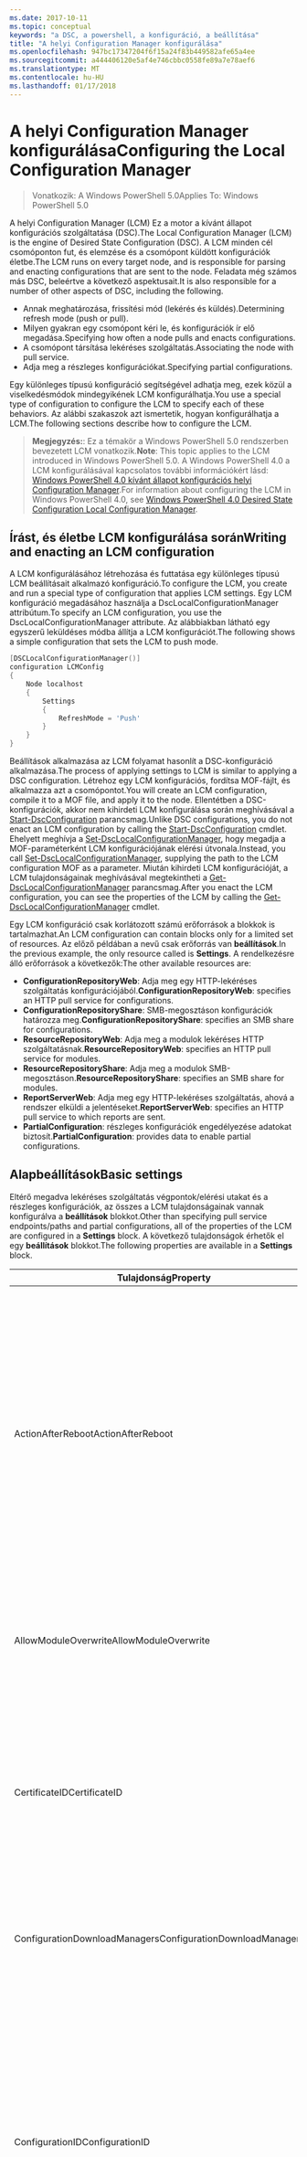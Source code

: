 ```yaml
---
ms.date: 2017-10-11
ms.topic: conceptual
keywords: "a DSC, a powershell, a konfiguráció, a beállítása"
title: "A helyi Configuration Manager konfigurálása"
ms.openlocfilehash: 947bc17347204f6f15a24f83b449582afe65a4ee
ms.sourcegitcommit: a444406120e5af4e746cbbc0558fe89a7e78aef6
ms.translationtype: MT
ms.contentlocale: hu-HU
ms.lasthandoff: 01/17/2018
---
```

# <a name="configuring-the-local-configuration-manager"></a><span data-ttu-id="63098-103">A helyi Configuration Manager konfigurálása</span><span class="sxs-lookup"><span data-stu-id="63098-103">Configuring the Local Configuration Manager</span></span>

> <span data-ttu-id="63098-104">Vonatkozik: A Windows PowerShell 5.0</span><span class="sxs-lookup"><span data-stu-id="63098-104">Applies To: Windows PowerShell 5.0</span></span>

<span data-ttu-id="63098-105">A helyi Configuration Manager (LCM) Ez a motor a kívánt állapot konfigurációs szolgáltatása (DSC).</span><span class="sxs-lookup"><span data-stu-id="63098-105">The Local Configuration Manager (LCM) is the engine of Desired State Configuration (DSC).</span></span>
<span data-ttu-id="63098-106">A LCM minden cél csomóponton fut, és elemzése és a csomópont küldött konfigurációk életbe.</span><span class="sxs-lookup"><span data-stu-id="63098-106">The LCM runs on every target node, and is responsible for parsing and enacting configurations that are sent to the node.</span></span>
<span data-ttu-id="63098-107">Feladata még számos más DSC, beleértve a következő aspektusait.</span><span class="sxs-lookup"><span data-stu-id="63098-107">It is also responsible for a number of other aspects of DSC, including the following.</span></span>

- <span data-ttu-id="63098-108">Annak meghatározása, frissítési mód (lekérés és küldés).</span><span class="sxs-lookup"><span data-stu-id="63098-108">Determining refresh mode (push or pull).</span></span>
- <span data-ttu-id="63098-109">Milyen gyakran egy csomópont kéri le, és konfigurációk ír elő megadása.</span><span class="sxs-lookup"><span data-stu-id="63098-109">Specifying how often a node pulls and enacts configurations.</span></span>
- <span data-ttu-id="63098-110">A csomópont társítása lekéréses szolgáltatás.</span><span class="sxs-lookup"><span data-stu-id="63098-110">Associating the node with pull service.</span></span>
- <span data-ttu-id="63098-111">Adja meg a részleges konfigurációkat.</span><span class="sxs-lookup"><span data-stu-id="63098-111">Specifying partial configurations.</span></span>

<span data-ttu-id="63098-112">Egy különleges típusú konfiguráció segítségével adhatja meg, ezek közül a viselkedésmódok mindegyikének LCM konfigurálhatja.</span><span class="sxs-lookup"><span data-stu-id="63098-112">You use a special type of configuration to configure the LCM to specify each of these behaviors.</span></span>
<span data-ttu-id="63098-113">Az alábbi szakaszok azt ismertetik, hogyan konfigurálhatja a LCM.</span><span class="sxs-lookup"><span data-stu-id="63098-113">The following sections describe how to configure the LCM.</span></span>

> <span data-ttu-id="63098-114">**Megjegyzés:**: Ez a témakör a Windows PowerShell 5.0 rendszerben bevezetett LCM vonatkozik.</span><span class="sxs-lookup"><span data-stu-id="63098-114">**Note**: This topic applies to the LCM introduced in Windows PowerShell 5.0.</span></span>
<span data-ttu-id="63098-115">A Windows PowerShell 4.0 a LCM konfigurálásával kapcsolatos további információkért lásd: [Windows PowerShell 4.0 kívánt állapot konfigurációs helyi Configuration Manager](metaconfig4.md).</span><span class="sxs-lookup"><span data-stu-id="63098-115">For information about configuring the LCM in Windows PowerShell 4.0, see [Windows PowerShell 4.0 Desired State Configuration Local Configuration Manager](metaconfig4.md).</span></span>

## <a name="writing-and-enacting-an-lcm-configuration"></a><span data-ttu-id="63098-116">Írást, és életbe LCM konfigurálása során</span><span class="sxs-lookup"><span data-stu-id="63098-116">Writing and enacting an LCM configuration</span></span>

<span data-ttu-id="63098-117">A LCM konfigurálásához létrehozása és futtatása egy különleges típusú LCM beállításait alkalmazó konfiguráció.</span><span class="sxs-lookup"><span data-stu-id="63098-117">To configure the LCM, you create and run a special type of configuration that applies LCM settings.</span></span>
<span data-ttu-id="63098-118">Egy LCM konfiguráció megadásához használja a DscLocalConfigurationManager attribútum.</span><span class="sxs-lookup"><span data-stu-id="63098-118">To specify an LCM configuration, you use the DscLocalConfigurationManager attribute.</span></span>
<span data-ttu-id="63098-119">Az alábbiakban látható egy egyszerű leküldéses módba állítja a LCM konfigurációt.</span><span class="sxs-lookup"><span data-stu-id="63098-119">The following shows a simple configuration that sets the LCM to push mode.</span></span>

```powershell
[DSCLocalConfigurationManager()]
configuration LCMConfig
{
    Node localhost
    {
        Settings
        {
            RefreshMode = 'Push'
        }
    }
}
```

<span data-ttu-id="63098-120">Beállítások alkalmazása az LCM folyamat hasonlít a DSC-konfiguráció alkalmazása.</span><span class="sxs-lookup"><span data-stu-id="63098-120">The process of applying settings to LCM is similar to applying a DSC configuration.</span></span>
<span data-ttu-id="63098-121">Létrehoz egy LCM konfigurációs, fordítsa MOF-fájlt, és alkalmazza azt a csomópontot.</span><span class="sxs-lookup"><span data-stu-id="63098-121">You will create an LCM configuration, compile it to a MOF file, and apply it to the node.</span></span>
<span data-ttu-id="63098-122">Ellentétben a DSC-konfigurációk, akkor nem kihirdeti LCM konfigurálása során meghívásával a [Start-DscConfiguration](https://technet.microsoft.com/en-us/library/dn521623.aspx) parancsmag.</span><span class="sxs-lookup"><span data-stu-id="63098-122">Unlike DSC configurations, you do not enact an LCM configuration by calling the [Start-DscConfiguration](https://technet.microsoft.com/en-us/library/dn521623.aspx) cmdlet.</span></span>
<span data-ttu-id="63098-123">Ehelyett meghívja a [Set-DscLocalConfigurationManager](https://technet.microsoft.com/en-us/library/dn521621.aspx), hogy megadja a MOF-paraméterként LCM konfigurációjának elérési útvonala.</span><span class="sxs-lookup"><span data-stu-id="63098-123">Instead, you call [Set-DscLocalConfigurationManager](https://technet.microsoft.com/en-us/library/dn521621.aspx), supplying the path to the LCM configuration MOF as a parameter.</span></span>
<span data-ttu-id="63098-124">Miután kihirdeti LCM konfigurációját, a LCM tulajdonságainak meghívásával megtekintheti a [Get-DscLocalConfigurationManager](https://technet.microsoft.com/en-us/library/dn407378.aspx) parancsmag.</span><span class="sxs-lookup"><span data-stu-id="63098-124">After you enact the LCM configuration, you can see the properties of the LCM by calling the [Get-DscLocalConfigurationManager](https://technet.microsoft.com/en-us/library/dn407378.aspx) cmdlet.</span></span>

<span data-ttu-id="63098-125">Egy LCM konfiguráció csak korlátozott számú erőforrások a blokkok is tartalmazhat.</span><span class="sxs-lookup"><span data-stu-id="63098-125">An LCM configuration can contain blocks only for a limited set of resources.</span></span>
<span data-ttu-id="63098-126">Az előző példában a nevű csak erőforrás van **beállítások**.</span><span class="sxs-lookup"><span data-stu-id="63098-126">In the previous example, the only resource called is **Settings**.</span></span>
<span data-ttu-id="63098-127">A rendelkezésre álló erőforrások a következők:</span><span class="sxs-lookup"><span data-stu-id="63098-127">The other available resources are:</span></span>

* <span data-ttu-id="63098-128">**ConfigurationRepositoryWeb**: Adja meg egy HTTP-lekéréses szolgáltatás konfigurációjából.</span><span class="sxs-lookup"><span data-stu-id="63098-128">**ConfigurationRepositoryWeb**: specifies an HTTP pull service for configurations.</span></span>
* <span data-ttu-id="63098-129">**ConfigurationRepositoryShare**: SMB-megosztáson konfigurációk határozza meg.</span><span class="sxs-lookup"><span data-stu-id="63098-129">**ConfigurationRepositoryShare**: specifies an SMB share for configurations.</span></span>
* <span data-ttu-id="63098-130">**ResourceRepositoryWeb**: Adja meg a modulok lekéréses HTTP szolgáltatásnak.</span><span class="sxs-lookup"><span data-stu-id="63098-130">**ResourceRepositoryWeb**: specifies an HTTP pull service for modules.</span></span>
* <span data-ttu-id="63098-131">**ResourceRepositoryShare**: Adja meg a modulok SMB-megosztáson.</span><span class="sxs-lookup"><span data-stu-id="63098-131">**ResourceRepositoryShare**: specifies an SMB share for modules.</span></span>
* <span data-ttu-id="63098-132">**ReportServerWeb**: Adja meg egy HTTP-lekéréses szolgáltatás, ahová a rendszer elküldi a jelentéseket.</span><span class="sxs-lookup"><span data-stu-id="63098-132">**ReportServerWeb**: specifies an HTTP pull service to which reports are sent.</span></span>
* <span data-ttu-id="63098-133">**PartialConfiguration**: részleges konfigurációk engedélyezése adatokat biztosít.</span><span class="sxs-lookup"><span data-stu-id="63098-133">**PartialConfiguration**: provides data to enable partial configurations.</span></span>

## <a name="basic-settings"></a><span data-ttu-id="63098-134">Alapbeállítások</span><span class="sxs-lookup"><span data-stu-id="63098-134">Basic settings</span></span>

<span data-ttu-id="63098-135">Eltérő megadva lekéréses szolgáltatás végpontok/elérési utakat és a részleges konfigurációk, az összes a LCM tulajdonságainak vannak konfigurálva a **beállítások** blokkot.</span><span class="sxs-lookup"><span data-stu-id="63098-135">Other than specifying pull service endpoints/paths and partial configurations, all of the properties of the LCM are configured in a **Settings** block.</span></span>
<span data-ttu-id="63098-136">A következő tulajdonságok érhetők el egy **beállítások** blokkot.</span><span class="sxs-lookup"><span data-stu-id="63098-136">The following properties are available in a **Settings** block.</span></span>

|  <span data-ttu-id="63098-137">Tulajdonság</span><span class="sxs-lookup"><span data-stu-id="63098-137">Property</span></span>  |  <span data-ttu-id="63098-138">Típus</span><span class="sxs-lookup"><span data-stu-id="63098-138">Type</span></span>  |  <span data-ttu-id="63098-139">Leírás</span><span class="sxs-lookup"><span data-stu-id="63098-139">Description</span></span>   |
|----------- |------- |--------------- |
| <span data-ttu-id="63098-140">ActionAfterReboot</span><span class="sxs-lookup"><span data-stu-id="63098-140">ActionAfterReboot</span></span>| <span data-ttu-id="63098-141">karakterlánc</span><span class="sxs-lookup"><span data-stu-id="63098-141">string</span></span>| <span data-ttu-id="63098-142">Itt adhatja meg, mi történik, a rendszer újraindítása után a beállítások alkalmazása során.</span><span class="sxs-lookup"><span data-stu-id="63098-142">Specifies what happens after a reboot during the application of a configuration.</span></span> <span data-ttu-id="63098-143">A lehetséges értékek a következők __"ContinueConfiguration"__ és __"StopConfiguration"__.</span><span class="sxs-lookup"><span data-stu-id="63098-143">The possible values are __"ContinueConfiguration"__ and __"StopConfiguration"__.</span></span> <ul><li> <span data-ttu-id="63098-144">__ContinueConfiguration__: továbbra is a számítógép újraindítása után a jelenlegi konfiguráció alkalmazása.</span><span class="sxs-lookup"><span data-stu-id="63098-144">__ContinueConfiguration__: Continue applying the current configuration after machine reboot.</span></span> <span data-ttu-id="63098-145">Ez az az alapértelmezett érték</span><span class="sxs-lookup"><span data-stu-id="63098-145">This is the default value</span></span></li><li><span data-ttu-id="63098-146">__StopConfiguration__: állítsa le a számítógép újraindítása után az aktuális konfigurációt.</span><span class="sxs-lookup"><span data-stu-id="63098-146">__StopConfiguration__: Stop the current configuration after machine reboot.</span></span></li></ul>|
| <span data-ttu-id="63098-147">AllowModuleOverwrite</span><span class="sxs-lookup"><span data-stu-id="63098-147">AllowModuleOverwrite</span></span>| <span data-ttu-id="63098-148">logikai érték</span><span class="sxs-lookup"><span data-stu-id="63098-148">bool</span></span>| <span data-ttu-id="63098-149">__$TRUE__ Ha lekéréses szolgáltatásból letöltött új konfigurációk engedélyezettek-e a célcsomóponton lévő régi felülírják.</span><span class="sxs-lookup"><span data-stu-id="63098-149">__$TRUE__ if new configurations downloaded from the pull service are allowed to overwrite the old ones on the target node.</span></span> <span data-ttu-id="63098-150">Ellenkező esetben $FALSE.</span><span class="sxs-lookup"><span data-stu-id="63098-150">Otherwise, $FALSE.</span></span>|
| <span data-ttu-id="63098-151">CertificateID</span><span class="sxs-lookup"><span data-stu-id="63098-151">CertificateID</span></span>| <span data-ttu-id="63098-152">karakterlánc</span><span class="sxs-lookup"><span data-stu-id="63098-152">string</span></span>| <span data-ttu-id="63098-153">A konfigurációban átadott hitelesítő biztosításához használt tanúsítvány ujjlenyomata.</span><span class="sxs-lookup"><span data-stu-id="63098-153">The thumbprint of a certificate used to secure credentials passed in a configuration.</span></span> <span data-ttu-id="63098-154">További információ: [szeretné védeni a Windows PowerShell célállapot-konfiguráció-felhasználó hitelesítő adatait a](http://blogs.msdn.com/b/powershell/archive/2014/01/31/want-to-secure-credentials-in-windows-powershell-desired-state-configuration.aspx)?.</span><span class="sxs-lookup"><span data-stu-id="63098-154">For more information see [Want to secure credentials in Windows PowerShell Desired State Configuration](http://blogs.msdn.com/b/powershell/archive/2014/01/31/want-to-secure-credentials-in-windows-powershell-desired-state-configuration.aspx)?.</span></span> <br> <span data-ttu-id="63098-155">__Megjegyzés:__ ez kezeli automatikusan Azure Automation DSC lekérési szolgáltatás használatakor.</span><span class="sxs-lookup"><span data-stu-id="63098-155">__Note:__ this is managed automatically if using Azure Automation DSC pull service.</span></span>|
| <span data-ttu-id="63098-156">ConfigurationDownloadManagers</span><span class="sxs-lookup"><span data-stu-id="63098-156">ConfigurationDownloadManagers</span></span>| <span data-ttu-id="63098-157">CimInstance]</span><span class="sxs-lookup"><span data-stu-id="63098-157">CimInstance[]</span></span>| <span data-ttu-id="63098-158">Elavult.</span><span class="sxs-lookup"><span data-stu-id="63098-158">Obsolete.</span></span> <span data-ttu-id="63098-159">Használjon __ConfigurationRepositoryWeb__ és __ConfigurationRepositoryShare__ érdekében adja meg a konfigurációs lekéréses szolgáltatás végpontjait.</span><span class="sxs-lookup"><span data-stu-id="63098-159">Use __ConfigurationRepositoryWeb__ and __ConfigurationRepositoryShare__ blocks to define configuration pull service endpoints.</span></span>|
| <span data-ttu-id="63098-160">ConfigurationID</span><span class="sxs-lookup"><span data-stu-id="63098-160">ConfigurationID</span></span>| <span data-ttu-id="63098-161">karakterlánc</span><span class="sxs-lookup"><span data-stu-id="63098-161">string</span></span>| <span data-ttu-id="63098-162">A visszamenőleges kompatibilitás érdekében régebbi lekéréses szolgáltatás verziók.</span><span class="sxs-lookup"><span data-stu-id="63098-162">For backwards compatibility with older pull service versions.</span></span> <span data-ttu-id="63098-163">A GUID, amely azonosítja a konfigurációs fájl lekérni egy lekéréses szolgáltatásból.</span><span class="sxs-lookup"><span data-stu-id="63098-163">A GUID that identifies the configuration file to get from a pull service.</span></span> <span data-ttu-id="63098-164">Ha a konfiguráció neve MOF ConfigurationID.mof neve a csomópont konfigurációk fogja lekérni lekéréses szolgáltatás.</span><span class="sxs-lookup"><span data-stu-id="63098-164">The node will pull configurations on the pull service if the name of the configuration MOF is named ConfigurationID.mof.</span></span><br> <span data-ttu-id="63098-165">__Megjegyzés:__ állítani ezt a tulajdonságot, ha regisztrálja a csomópont egy lekéréses szolgáltatással használatával __RegistrationKey__ nem működik.</span><span class="sxs-lookup"><span data-stu-id="63098-165">__Note:__ If you set this property, registering the node with a pull service by using __RegistrationKey__ does not work.</span></span> <span data-ttu-id="63098-166">További információkért lásd: [konfigurációs nevű lekéréses ügyféltelepítéshez](pullClientConfigNames.md).</span><span class="sxs-lookup"><span data-stu-id="63098-166">For more information, see [Setting up a pull client with configuration names](pullClientConfigNames.md).</span></span>|
| <span data-ttu-id="63098-167">ConfigurationMode</span><span class="sxs-lookup"><span data-stu-id="63098-167">ConfigurationMode</span></span>| <span data-ttu-id="63098-168">karakterlánc</span><span class="sxs-lookup"><span data-stu-id="63098-168">string</span></span> | <span data-ttu-id="63098-169">Itt adhatja meg, hogyan a LCM ténylegesen a beállítások alkalmazása a célcsomópontokat.</span><span class="sxs-lookup"><span data-stu-id="63098-169">Specifies how the LCM actually applies the configuration to the target nodes.</span></span> <span data-ttu-id="63098-170">A lehetséges értékek: __"ApplyOnly"__,__"ApplyandMonitior"__, és __"ApplyandAutoCorrect"__.</span><span class="sxs-lookup"><span data-stu-id="63098-170">Possible values are __"ApplyOnly"__,__"ApplyandMonitior"__, and __"ApplyandAutoCorrect"__.</span></span> <ul><li><span data-ttu-id="63098-171">__ApplyOnly__: DSC konfigurációjának alkalmazására szolgál, és nincs semmi hatása további, kivéve, ha az új konfiguráció célcsomóponton való vagy szolgáltatás új konfigurációt van lekért fejlesztőre.</span><span class="sxs-lookup"><span data-stu-id="63098-171">__ApplyOnly__: DSC applies the configuration and does nothing further unless a new configuration is pushed to the target node or when a new configuration is pulled from a service.</span></span> <span data-ttu-id="63098-172">Az új konfiguráció első alkalmazása után DSC nem ellenőrzi a korábban konfigurált állapotból eltéréseket.</span><span class="sxs-lookup"><span data-stu-id="63098-172">After initial application of a new configuration, DSC does not check for drift from a previously configured state.</span></span> <span data-ttu-id="63098-173">Vegye figyelembe, hogy DSC megkísérli a konfiguráció alkalmazásához, amíg az sikeres előtt nem __ApplyOnly__ lép érvénybe.</span><span class="sxs-lookup"><span data-stu-id="63098-173">Note that DSC will attempt to apply the configuration until it is successful before __ApplyOnly__ takes effect.</span></span> </li><li> <span data-ttu-id="63098-174">__ApplyAndMonitor__: Ez az az alapértelmezett érték.</span><span class="sxs-lookup"><span data-stu-id="63098-174">__ApplyAndMonitor__: This is the default value.</span></span> <span data-ttu-id="63098-175">A LCM alkalmazza minden új konfigurációt.</span><span class="sxs-lookup"><span data-stu-id="63098-175">The LCM applies any new configurations.</span></span> <span data-ttu-id="63098-176">Az új konfiguráció első alkalmazása után a célcsomóponton drifts kívánt állapotból, ha DSC jelent a naplókban az eltérés.</span><span class="sxs-lookup"><span data-stu-id="63098-176">After initial application of a new configuration, if the target node drifts from the desired state, DSC reports the discrepancy in logs.</span></span> <span data-ttu-id="63098-177">Vegye figyelembe, hogy DSC megkísérli a konfiguráció alkalmazásához, amíg az sikeres előtt nem __ApplyAndMonitor__ lép érvénybe.</span><span class="sxs-lookup"><span data-stu-id="63098-177">Note that DSC will attempt to apply the configuration until it is successful before __ApplyAndMonitor__ takes effect.</span></span></li><li><span data-ttu-id="63098-178">__ApplyAndAutoCorrect__: DSC alkalmazza minden új konfigurációt.</span><span class="sxs-lookup"><span data-stu-id="63098-178">__ApplyAndAutoCorrect__: DSC applies any new configurations.</span></span> <span data-ttu-id="63098-179">Az új konfiguráció első alkalmazása után a célcsomópont drifts kívánt állapotból, ha DSC jelent a naplókban az eltérés, majd újra alkalmazza a jelenlegi konfiguráció.</span><span class="sxs-lookup"><span data-stu-id="63098-179">After initial application of a new configuration, if the target node drifts from the desired state, DSC reports the discrepancy in logs, and then re-applies the current configuration.</span></span></li></ul>|
| <span data-ttu-id="63098-180">ConfigurationModeFrequencyMins</span><span class="sxs-lookup"><span data-stu-id="63098-180">ConfigurationModeFrequencyMins</span></span>| <span data-ttu-id="63098-181">UInt32</span><span class="sxs-lookup"><span data-stu-id="63098-181">UInt32</span></span>| <span data-ttu-id="63098-182">Milyen gyakran (percben), a jelenlegi konfiguráció be van jelölve, és alkalmazza.</span><span class="sxs-lookup"><span data-stu-id="63098-182">How often, in minutes, the current configuration is checked and applied.</span></span> <span data-ttu-id="63098-183">A rendszer figyelmen kívül hagyja ezt a tulajdonságot, ha a ConfigurationMode tulajdonsága ApplyOnly.</span><span class="sxs-lookup"><span data-stu-id="63098-183">This property is ignored if the ConfigurationMode property is set to ApplyOnly.</span></span> <span data-ttu-id="63098-184">Az alapértelmezett érték 15.</span><span class="sxs-lookup"><span data-stu-id="63098-184">The default value is 15.</span></span>|
| <span data-ttu-id="63098-185">DebugMode</span><span class="sxs-lookup"><span data-stu-id="63098-185">DebugMode</span></span>| <span data-ttu-id="63098-186">karakterlánc</span><span class="sxs-lookup"><span data-stu-id="63098-186">string</span></span>| <span data-ttu-id="63098-187">A lehetséges értékek: __nincs__, __ForceModuleImport__, és __összes__.</span><span class="sxs-lookup"><span data-stu-id="63098-187">Possible values are __None__, __ForceModuleImport__, and __All__.</span></span> <ul><li><span data-ttu-id="63098-188">Beállítása __nincs__ gyorsítótárazott erőforrások használatára.</span><span class="sxs-lookup"><span data-stu-id="63098-188">Set to __None__ to use cached resources.</span></span> <span data-ttu-id="63098-189">Ez az alapértelmezett, és éles esetekben kell használni.</span><span class="sxs-lookup"><span data-stu-id="63098-189">This is the default and should be used in production scenarios.</span></span></li><li><span data-ttu-id="63098-190">Beállítás __ForceModuleImport__, DSC erőforrás modul, töltse be újra, még akkor is, ha azokat korábban betöltötte és gyorsítótárazott LCM okoz.</span><span class="sxs-lookup"><span data-stu-id="63098-190">Setting to __ForceModuleImport__, causes the LCM to reload any DSC resource modules, even if they have been previously loaded and cached.</span></span> <span data-ttu-id="63098-191">Ez teljesítményére hatással van a DSC-műveletek, minden modul használatára van töltve.</span><span class="sxs-lookup"><span data-stu-id="63098-191">This impacts the performance of DSC operations as each module is reloaded on use.</span></span> <span data-ttu-id="63098-192">Általában akkor használja ezt az értéket közben egy erőforrás-hibakeresés</span><span class="sxs-lookup"><span data-stu-id="63098-192">Typically you would use this value while debugging a resource</span></span></li><li><span data-ttu-id="63098-193">Ebben a kiadásban __összes__ azonos __ForceModuleImport__</span><span class="sxs-lookup"><span data-stu-id="63098-193">In this release, __All__ is same as __ForceModuleImport__</span></span></li></ul> |
| <span data-ttu-id="63098-194">RebootNodeIfNeeded</span><span class="sxs-lookup"><span data-stu-id="63098-194">RebootNodeIfNeeded</span></span>| <span data-ttu-id="63098-195">logikai érték</span><span class="sxs-lookup"><span data-stu-id="63098-195">bool</span></span>| <span data-ttu-id="63098-196">Állítsa ezt a beállítást __$true__ automatikusan újraindítja a csomópont a konfigurációkat, amelyek a szükséges újraindítás alkalmazása után.</span><span class="sxs-lookup"><span data-stu-id="63098-196">Set this to __$true__ to automatically reboot the node after a configuration that requires reboot is applied.</span></span> <span data-ttu-id="63098-197">Ellenkező esetben kell újraindítani a rendszert manuálisan minden beállítást, amelynek ezt a csomópontot.</span><span class="sxs-lookup"><span data-stu-id="63098-197">Otherwise, you will have to manually reboot the node for any configuration that requires it.</span></span> <span data-ttu-id="63098-198">Az alapértelmezett érték __$false__.</span><span class="sxs-lookup"><span data-stu-id="63098-198">The default value is __$false__.</span></span> <span data-ttu-id="63098-199">Ezt a beállítást, ha újraindítás feltétel végrehajtása nem DSC (például a Windows Installer) által használandó egyesítése együtt a [xPendingReboot](https://github.com/powershell/xpendingreboot) modul.</span><span class="sxs-lookup"><span data-stu-id="63098-199">To use this setting when a reboot condition is enacted by something other than DSC (such as Windows Installer), combine this setting with the [xPendingReboot](https://github.com/powershell/xpendingreboot) module.</span></span>|
| <span data-ttu-id="63098-200">RefreshMode</span><span class="sxs-lookup"><span data-stu-id="63098-200">RefreshMode</span></span>| <span data-ttu-id="63098-201">karakterlánc</span><span class="sxs-lookup"><span data-stu-id="63098-201">string</span></span>| <span data-ttu-id="63098-202">Itt adhatja meg, hogyan a LCM lekérdezi a konfigurációkat.</span><span class="sxs-lookup"><span data-stu-id="63098-202">Specifies how the LCM gets configurations.</span></span> <span data-ttu-id="63098-203">A lehetséges értékek a következők __"Letiltva"__, __"Push"__, és __"Pull"__.</span><span class="sxs-lookup"><span data-stu-id="63098-203">The possible values are __"Disabled"__, __"Push"__, and __"Pull"__.</span></span> <ul><li><span data-ttu-id="63098-204">__Letiltott__: a DSC-konfigurációk le van tiltva ezen a csomóponton.</span><span class="sxs-lookup"><span data-stu-id="63098-204">__Disabled__: DSC configurations are disabled for this node.</span></span></li><li> <span data-ttu-id="63098-205">__Leküldéses__: konfigurációk meghívásával kezdeményezett a [Start-DscConfiguration](https://technet.microsoft.com/en-us/library/dn521623.aspx) parancsmag.</span><span class="sxs-lookup"><span data-stu-id="63098-205">__Push__: Configurations are initiated by calling the [Start-DscConfiguration](https://technet.microsoft.com/en-us/library/dn521623.aspx) cmdlet.</span></span> <span data-ttu-id="63098-206">A konfiguráció alkalmazása azonnal megtörténik a csomópontra.</span><span class="sxs-lookup"><span data-stu-id="63098-206">The configuration is applied immediately to the node.</span></span> <span data-ttu-id="63098-207">Ez az alapértelmezett érték.</span><span class="sxs-lookup"><span data-stu-id="63098-207">This is the default value.</span></span></li><li><span data-ttu-id="63098-208">__Lekéréses:__ lekéréses szolgáltatás vagy az SMB elérési konfigurációk rendszeresen ellenőrzi a csomópont van konfigurálva.</span><span class="sxs-lookup"><span data-stu-id="63098-208">__Pull:__ The node is configured to regularly check for configurations from a pull service or SMB path.</span></span> <span data-ttu-id="63098-209">Ha ez a tulajdonság értéke __lekéréses__, egy HTTP (szolgáltatás) vagy SMB (megosztás) elérési utat adjon meg egy __ConfigurationRepositoryWeb__ vagy __ConfigurationRepositoryShare__ blokkot.</span><span class="sxs-lookup"><span data-stu-id="63098-209">If this property is set to __Pull__, you must specify an HTTP (service) or SMB (share) path in a __ConfigurationRepositoryWeb__ or __ConfigurationRepositoryShare__ block.</span></span></li></ul>|
| <span data-ttu-id="63098-210">RefreshFrequencyMins</span><span class="sxs-lookup"><span data-stu-id="63098-210">RefreshFrequencyMins</span></span>| <span data-ttu-id="63098-211">Uint32</span><span class="sxs-lookup"><span data-stu-id="63098-211">Uint32</span></span>| <span data-ttu-id="63098-212">Az időtartamot (percben), amelynél a LCM frissített konfigurációt beolvasandó lekéréses szolgáltatás ellenőrzi.</span><span class="sxs-lookup"><span data-stu-id="63098-212">The time interval, in minutes, at which the LCM checks a pull service to get updated configurations.</span></span> <span data-ttu-id="63098-213">A rendszer figyelmen kívül hagyja ezt az értéket, ha a LCM nem lekéréses módban van konfigurálva.</span><span class="sxs-lookup"><span data-stu-id="63098-213">This value is ignored if the LCM is not configured in pull mode.</span></span> <span data-ttu-id="63098-214">Az alapértelmezett érték 30.</span><span class="sxs-lookup"><span data-stu-id="63098-214">The default value is 30.</span></span>|
| <span data-ttu-id="63098-215">ReportManagers</span><span class="sxs-lookup"><span data-stu-id="63098-215">ReportManagers</span></span>| <span data-ttu-id="63098-216">CimInstance]</span><span class="sxs-lookup"><span data-stu-id="63098-216">CimInstance[]</span></span>| <span data-ttu-id="63098-217">Elavult.</span><span class="sxs-lookup"><span data-stu-id="63098-217">Obsolete.</span></span> <span data-ttu-id="63098-218">Használjon __ReportServerWeb__ küldendő végpont meghatározása érdekében jelentésadatait lekéréses szolgáltatáshoz.</span><span class="sxs-lookup"><span data-stu-id="63098-218">Use __ReportServerWeb__ blocks to define an endpoint to send reporting data to a pull service.</span></span>|
| <span data-ttu-id="63098-219">ResourceModuleManagers</span><span class="sxs-lookup"><span data-stu-id="63098-219">ResourceModuleManagers</span></span>| <span data-ttu-id="63098-220">CimInstance]</span><span class="sxs-lookup"><span data-stu-id="63098-220">CimInstance[]</span></span>| <span data-ttu-id="63098-221">Elavult.</span><span class="sxs-lookup"><span data-stu-id="63098-221">Obsolete.</span></span> <span data-ttu-id="63098-222">Használjon __ResourceRepositoryWeb__ és __ResourceRepositoryShare__ lekéréses meghatározása érdekében szolgáltatás HTTP-végpontokról vagy SMB-elérési utak, illetve.</span><span class="sxs-lookup"><span data-stu-id="63098-222">Use __ResourceRepositoryWeb__ and __ResourceRepositoryShare__ blocks to define pull service HTTP endpoints or SMB paths, respectively.</span></span>|
| <span data-ttu-id="63098-223">PartialConfigurations</span><span class="sxs-lookup"><span data-stu-id="63098-223">PartialConfigurations</span></span>| <span data-ttu-id="63098-224">CimInstance</span><span class="sxs-lookup"><span data-stu-id="63098-224">CimInstance</span></span>| <span data-ttu-id="63098-225">Nincs megvalósítva.</span><span class="sxs-lookup"><span data-stu-id="63098-225">Not implemented.</span></span> <span data-ttu-id="63098-226">Ne használja.</span><span class="sxs-lookup"><span data-stu-id="63098-226">Do not use.</span></span>|
| <span data-ttu-id="63098-227">StatusRetentionTimeInDays</span><span class="sxs-lookup"><span data-stu-id="63098-227">StatusRetentionTimeInDays</span></span> | <span data-ttu-id="63098-228">UInt32</span><span class="sxs-lookup"><span data-stu-id="63098-228">UInt32</span></span>| <span data-ttu-id="63098-229">A LCM tartja az aktuális konfigurációs állapotát napok száma.</span><span class="sxs-lookup"><span data-stu-id="63098-229">The number of days the LCM keeps the status of the current configuration.</span></span>|

## <a name="pull-service"></a><span data-ttu-id="63098-230">Lekéréses szolgáltatás</span><span class="sxs-lookup"><span data-stu-id="63098-230">Pull service</span></span>

<span data-ttu-id="63098-231">A DSC-ből a beállítások lehetővé teszik, hogy egy csomópont-konfiguráció és a modulok húzza, és a jelentési adatok közzététele egy távoli helyre.</span><span class="sxs-lookup"><span data-stu-id="63098-231">DSC settings allow a node to be managed by pulling configurations and modules, and publishing reporting data, to a remote location.</span></span>
<span data-ttu-id="63098-232">Az aktuális lekéréses szolgáltatás beállításai a következők:</span><span class="sxs-lookup"><span data-stu-id="63098-232">The current options for pull service include:</span></span>

- <span data-ttu-id="63098-233">Azure Automation kívánt állapot konfigurációs szolgáltatás</span><span class="sxs-lookup"><span data-stu-id="63098-233">Azure Automation Desired State Configuration service</span></span>
- <span data-ttu-id="63098-234">A Windows Server rendszert futtató lekéréses példánya</span><span class="sxs-lookup"><span data-stu-id="63098-234">A pull service instance running on Windows Server</span></span>
- <span data-ttu-id="63098-235">(Nem támogatja a jelentési adatok közzététele) SMB-megosztáson</span><span class="sxs-lookup"><span data-stu-id="63098-235">An SMB share (does not support publishing reporting data)</span></span>

<span data-ttu-id="63098-236">LCM konfigurációt is támogatja a következő típusú lekéréses Szolgáltatásvégpontok:</span><span class="sxs-lookup"><span data-stu-id="63098-236">LCM configuration supports defining the following types of pull service endpoints:</span></span>

- <span data-ttu-id="63098-237">**Konfigurációs kiszolgáló**: a DSC-konfigurációk tára.</span><span class="sxs-lookup"><span data-stu-id="63098-237">**Configuration server**: A repository for DSC configurations.</span></span> <span data-ttu-id="63098-238">Adja meg a konfigurációs kiszolgálók használatával **ConfigurationRepositoryWeb** (a web-alapú kiszolgálók) és **ConfigurationRepositoryShare** (az SMB-alapú kiszolgálók) blokkokat.</span><span class="sxs-lookup"><span data-stu-id="63098-238">Define configuration servers by using **ConfigurationRepositoryWeb** (for web-based servers) and **ConfigurationRepositoryShare** (for SMB-based servers) blocks.</span></span>
- <span data-ttu-id="63098-239">**Erőforrás-kiszolgáló**: a DSC-erőforrások, PowerShell-modulok csomagolt tára.</span><span class="sxs-lookup"><span data-stu-id="63098-239">**Resource server**: A repository for DSC resources, packaged as PowerShell modules.</span></span> <span data-ttu-id="63098-240">Adja meg az erőforrás-kiszolgálók használatával **ResourceRepositoryWeb** (a web-alapú kiszolgálók) és **ResourceRepositoryShare** (az SMB-alapú kiszolgálók) blokkokat.</span><span class="sxs-lookup"><span data-stu-id="63098-240">Define resource servers by using **ResourceRepositoryWeb** (for web-based servers) and **ResourceRepositoryShare** (for SMB-based servers) blocks.</span></span>
- <span data-ttu-id="63098-241">**Jelentéskészítő kiszolgáló**: egy szolgáltatás, amely DSC jelentés adatokat küld.</span><span class="sxs-lookup"><span data-stu-id="63098-241">**Report server**: A service that DSC sends report data to.</span></span> <span data-ttu-id="63098-242">Adja meg a jelentéskészítő kiszolgáló használatával **ReportServerWeb** blokkolja.</span><span class="sxs-lookup"><span data-stu-id="63098-242">Define report servers by using **ReportServerWeb** blocks.</span></span> <span data-ttu-id="63098-243">A jelentéskészítő kiszolgáló webszolgáltatás kell lennie.</span><span class="sxs-lookup"><span data-stu-id="63098-243">A report server must be a web service.</span></span>

<span data-ttu-id="63098-244">**Az ajánlott megoldás**, és a lehetőség érhető el, a legtöbb szolgáltatásokkal [Azure Automation DSC](https://docs.microsoft.com/en-us/azure/automation/automation-dsc-getting-started).</span><span class="sxs-lookup"><span data-stu-id="63098-244">**The recommended solution**, and the option with the most features available, is [Azure Automation DSC](https://docs.microsoft.com/en-us/azure/automation/automation-dsc-getting-started).</span></span>

<span data-ttu-id="63098-245">Az Azure-szolgáltatás csomópontok helyszíni saját adatközpontját, illetve például az Azure és az AWS nyilvános felhőket is kezelheti.</span><span class="sxs-lookup"><span data-stu-id="63098-245">The Azure service can manage nodes on-premises in private datacenters, or in public clouds such as Azure and AWS.</span></span>
<span data-ttu-id="63098-246">Személyes környezetekben, ahol kiszolgálók nem közvetlenül csatlakozik az internethez, fontolja meg, ezzel a kimenő forgalom csak a közzétett Azure IP-címtartomány (lásd: [Azure Datacenter IP-címtartományok](https://www.microsoft.com/en-us/download/details.aspx?id=41653)).</span><span class="sxs-lookup"><span data-stu-id="63098-246">For private environments where servers cannot directly connect to the Internet, consider limiting outbound traffic to only the published Azure IP range (see [Azure Datacenter IP Ranges](https://www.microsoft.com/en-us/download/details.aspx?id=41653)).</span></span>

<span data-ttu-id="63098-247">Az online szolgáltatás, amely még nem állnak rendelkezésre az lekéréses szolgáltatásban, a Windows Server funkciói:</span><span class="sxs-lookup"><span data-stu-id="63098-247">Features of the online service that are not currently available in the pull service on Windows Server include:</span></span>
- <span data-ttu-id="63098-248">Összes adata titkosításra kerül az átvitel során, és inaktív</span><span class="sxs-lookup"><span data-stu-id="63098-248">All data is encrypted in transit and at rest</span></span>
- <span data-ttu-id="63098-249">Ügyfél-tanúsítványok létrehozása és kezelése automatikusan</span><span class="sxs-lookup"><span data-stu-id="63098-249">Client certificates are created and managed automatically</span></span>
- <span data-ttu-id="63098-250">Titkos kulcsok tárolására központilag kezelésére szolgáló [jelszavak és a hitelesítő adatok](https://docs.microsoft.com/en-us/azure/automation/automation-credentials), vagy [változók](https://docs.microsoft.com/en-us/azure/automation/automation-variables) például a kiszolgáló nevét vagy a kapcsolati karakterláncok</span><span class="sxs-lookup"><span data-stu-id="63098-250">Secrets store for centrally managing [passwords/credentials](https://docs.microsoft.com/en-us/azure/automation/automation-credentials), or [variables](https://docs.microsoft.com/en-us/azure/automation/automation-variables) such as server names or connection strings</span></span>
- <span data-ttu-id="63098-251">Központilag kezelheti a csomópont [LCM konfiguráció](metaConfig.md#basic-settings)</span><span class="sxs-lookup"><span data-stu-id="63098-251">Centrally manage node [LCM configuration](metaConfig.md#basic-settings)</span></span>
- <span data-ttu-id="63098-252">Központilag konfigurációk kiosztása ügyfél csomópontok</span><span class="sxs-lookup"><span data-stu-id="63098-252">Centrally assign configurations to client nodes</span></span>
- <span data-ttu-id="63098-253">Kiadás configuration "Kanári csoportok" éles elérése előtt tesztelési módosításai</span><span class="sxs-lookup"><span data-stu-id="63098-253">Release configuration changes to "canary groups" for testing before reaching production</span></span>
- <span data-ttu-id="63098-254">Grafikus jelentési</span><span class="sxs-lookup"><span data-stu-id="63098-254">Graphical reporting</span></span>
  - <span data-ttu-id="63098-255">A granularitási DSC erőforrás szintjén állapotának részletei</span><span class="sxs-lookup"><span data-stu-id="63098-255">Status detail at the DSC resource level of granularity</span></span>
  - <span data-ttu-id="63098-256">Az ügyfél gépek hibaelhárítási részletes hibaüzenetek</span><span class="sxs-lookup"><span data-stu-id="63098-256">Verbose error messages from client machines for troubleshooting</span></span>
- <span data-ttu-id="63098-257">[Integráció az Azure Naplóelemzés](https://docs.microsoft.com/en-us/azure/automation/automation-dsc-diagnostics) riasztások, automatikus feladatokat, jelentések és riasztási Android vagy iOS-alkalmazás</span><span class="sxs-lookup"><span data-stu-id="63098-257">[Integration with Azure Log Analytics](https://docs.microsoft.com/en-us/azure/automation/automation-dsc-diagnostics) for alerting, automated tasks, Android/iOS app for reporting and alerting</span></span>

<span data-ttu-id="63098-258">Azt is megteheti, beállításával és a Windows Server HTTP-lekéréses szolgáltatás használatával kapcsolatos információkért lásd: [állítja be a DSC lekérési kiszolgálójával](pullServer.md).</span><span class="sxs-lookup"><span data-stu-id="63098-258">Alternatively, for information about setting up and using HTTP pull service on Windows Server, see [Setting up a DSC pull server](pullServer.md).</span></span>
<span data-ttu-id="63098-259">Adjon kell arról, hogy egy korlátozott végrehajtásának csak alapvető képességekkel konfigurációk/modulok tárolja, és egy helyi adatbázisba jelentés adatainak rögzítése.</span><span class="sxs-lookup"><span data-stu-id="63098-259">Please be advised that it is a limited implementation with only basic capabilities of storing configurations/modules and capturing report data in to a local database.</span></span>

## <a name="configuration-server-blocks"></a><span data-ttu-id="63098-260">Konfigurációs kiszolgáló blokkok</span><span class="sxs-lookup"><span data-stu-id="63098-260">Configuration server blocks</span></span>

<span data-ttu-id="63098-261">A web-alapú konfigurációs kiszolgáló megadásához hozzon létre egy **ConfigurationRepositoryWeb** blokkot.</span><span class="sxs-lookup"><span data-stu-id="63098-261">To define a web-based configuration server, you create a **ConfigurationRepositoryWeb** block.</span></span>
<span data-ttu-id="63098-262">A **ConfigurationRepositoryWeb** következő tulajdonságait határozza meg.</span><span class="sxs-lookup"><span data-stu-id="63098-262">A **ConfigurationRepositoryWeb** defines the following properties.</span></span>

|<span data-ttu-id="63098-263">Tulajdonság</span><span class="sxs-lookup"><span data-stu-id="63098-263">Property</span></span>|<span data-ttu-id="63098-264">Típus</span><span class="sxs-lookup"><span data-stu-id="63098-264">Type</span></span>|<span data-ttu-id="63098-265">Leírás</span><span class="sxs-lookup"><span data-stu-id="63098-265">Description</span></span>|
|---|---|---|
|<span data-ttu-id="63098-266">AllowUnsecureConnection</span><span class="sxs-lookup"><span data-stu-id="63098-266">AllowUnsecureConnection</span></span>|<span data-ttu-id="63098-267">logikai érték</span><span class="sxs-lookup"><span data-stu-id="63098-267">bool</span></span>|<span data-ttu-id="63098-268">Beállítása **$TRUE** a kiszolgálóhoz hitelesítés anélkül, hogy a csomópont kapcsolatok lehetővé tételéhez.</span><span class="sxs-lookup"><span data-stu-id="63098-268">Set to **$TRUE** to allow connections from the node to the server without authentication.</span></span> <span data-ttu-id="63098-269">Beállítása **$FALSE** hitelesítést igényel.</span><span class="sxs-lookup"><span data-stu-id="63098-269">Set to **$FALSE** to require authentication.</span></span>|
|<span data-ttu-id="63098-270">CertificateID</span><span class="sxs-lookup"><span data-stu-id="63098-270">CertificateID</span></span>|<span data-ttu-id="63098-271">karakterlánc</span><span class="sxs-lookup"><span data-stu-id="63098-271">string</span></span>|<span data-ttu-id="63098-272">A kiszolgálón elvégzett hitelesítéshez használt tanúsítvány ujjlenyomata.</span><span class="sxs-lookup"><span data-stu-id="63098-272">The thumbprint of a certificate used to authenticate to the server.</span></span>|
|<span data-ttu-id="63098-273">ConfigurationNames</span><span class="sxs-lookup"><span data-stu-id="63098-273">ConfigurationNames</span></span>|<span data-ttu-id="63098-274">String]</span><span class="sxs-lookup"><span data-stu-id="63098-274">String[]</span></span>|<span data-ttu-id="63098-275">A cél csomópont lekérése konfigurációk nevei tömbjét.</span><span class="sxs-lookup"><span data-stu-id="63098-275">An array of names of configurations to be pulled by the target node.</span></span> <span data-ttu-id="63098-276">Segítségükkel lehetséges ugyanis csak akkor, ha a csomópont használatával a lekéréses szolgáltatással van regisztrálva a **RegistrationKey**.</span><span class="sxs-lookup"><span data-stu-id="63098-276">These are used only if the node is registered with the pull service by using a **RegistrationKey**.</span></span> <span data-ttu-id="63098-277">További információkért lásd: [konfigurációs nevű lekéréses ügyféltelepítéshez](pullClientConfigNames.md).</span><span class="sxs-lookup"><span data-stu-id="63098-277">For more information, see [Setting up a pull client with configuration names](pullClientConfigNames.md).</span></span>|
|<span data-ttu-id="63098-278">RegistrationKey</span><span class="sxs-lookup"><span data-stu-id="63098-278">RegistrationKey</span></span>|<span data-ttu-id="63098-279">karakterlánc</span><span class="sxs-lookup"><span data-stu-id="63098-279">string</span></span>|<span data-ttu-id="63098-280">A csomópont regisztrálja a lekéréses szolgáltatásban GUID.</span><span class="sxs-lookup"><span data-stu-id="63098-280">A GUID that registers the node with the pull service.</span></span> <span data-ttu-id="63098-281">További információkért lásd: [konfigurációs nevű lekéréses ügyféltelepítéshez](pullClientConfigNames.md).</span><span class="sxs-lookup"><span data-stu-id="63098-281">For more information, see [Setting up a pull client with configuration names](pullClientConfigNames.md).</span></span>|
|<span data-ttu-id="63098-282">ServerURL</span><span class="sxs-lookup"><span data-stu-id="63098-282">ServerURL</span></span>|<span data-ttu-id="63098-283">karakterlánc</span><span class="sxs-lookup"><span data-stu-id="63098-283">string</span></span>|<span data-ttu-id="63098-284">A konfigurációs szolgáltatás URL-CÍMÉT.</span><span class="sxs-lookup"><span data-stu-id="63098-284">The URL of the configuration service.</span></span>|

<span data-ttu-id="63098-285">Egyszerűbbé teheti a ConfigurationRepositoryWeb értéke konfigurálása a helyszíni csomópontok nem érhető el – példa parancsfájl lásd [metaconfigurations DSC generálásához.](https://docs.microsoft.com/en-us/azure/automation/automation-dsc-onboarding#generating-dsc-metaconfigurations)</span><span class="sxs-lookup"><span data-stu-id="63098-285">An example script to simplify configuring the ConfigurationRepositoryWeb value for on-premises nodes is available - see [Generating DSC metaconfigurations](https://docs.microsoft.com/en-us/azure/automation/automation-dsc-onboarding#generating-dsc-metaconfigurations)</span></span>

<span data-ttu-id="63098-286">Az SMB-alapú konfigurációs kiszolgáló megadásához hozzon létre egy **ConfigurationRepositoryShare** blokkot.</span><span class="sxs-lookup"><span data-stu-id="63098-286">To define an SMB-based configuration server, you create a **ConfigurationRepositoryShare** block.</span></span>
<span data-ttu-id="63098-287">A **ConfigurationRepositoryShare** következő tulajdonságait határozza meg.</span><span class="sxs-lookup"><span data-stu-id="63098-287">A **ConfigurationRepositoryShare** defines the following properties.</span></span>

|<span data-ttu-id="63098-288">Tulajdonság</span><span class="sxs-lookup"><span data-stu-id="63098-288">Property</span></span>|<span data-ttu-id="63098-289">Típus</span><span class="sxs-lookup"><span data-stu-id="63098-289">Type</span></span>|<span data-ttu-id="63098-290">Leírás</span><span class="sxs-lookup"><span data-stu-id="63098-290">Description</span></span>|
|---|---|---|
|<span data-ttu-id="63098-291">hitelesítő adatok</span><span class="sxs-lookup"><span data-stu-id="63098-291">Credential</span></span>|<span data-ttu-id="63098-292">MSFT_Credential</span><span class="sxs-lookup"><span data-stu-id="63098-292">MSFT_Credential</span></span>|<span data-ttu-id="63098-293">Az SMB-megosztás felé történő hitelesítésre használt hitelesítő adat.</span><span class="sxs-lookup"><span data-stu-id="63098-293">The credential used to authenticate to the SMB share.</span></span>|
|<span data-ttu-id="63098-294">SourcePath</span><span class="sxs-lookup"><span data-stu-id="63098-294">SourcePath</span></span>|<span data-ttu-id="63098-295">karakterlánc</span><span class="sxs-lookup"><span data-stu-id="63098-295">string</span></span>|<span data-ttu-id="63098-296">Az SMB-megosztás elérési útja</span><span class="sxs-lookup"><span data-stu-id="63098-296">The path of the SMB share.</span></span>|

## <a name="resource-server-blocks"></a><span data-ttu-id="63098-297">Erőforrás-kiszolgáló blokkok</span><span class="sxs-lookup"><span data-stu-id="63098-297">Resource server blocks</span></span>

<span data-ttu-id="63098-298">A webes erőforrás-kiszolgáló megadásához hozzon létre egy **ResourceRepositoryWeb** blokkot.</span><span class="sxs-lookup"><span data-stu-id="63098-298">To define a web-based resource server, you create a **ResourceRepositoryWeb** block.</span></span>
<span data-ttu-id="63098-299">A **ResourceRepositoryWeb** következő tulajdonságait határozza meg.</span><span class="sxs-lookup"><span data-stu-id="63098-299">A **ResourceRepositoryWeb** defines the following properties.</span></span>

|<span data-ttu-id="63098-300">Tulajdonság</span><span class="sxs-lookup"><span data-stu-id="63098-300">Property</span></span>|<span data-ttu-id="63098-301">Típus</span><span class="sxs-lookup"><span data-stu-id="63098-301">Type</span></span>|<span data-ttu-id="63098-302">Leírás</span><span class="sxs-lookup"><span data-stu-id="63098-302">Description</span></span>|
|---|---|---|
|<span data-ttu-id="63098-303">AllowUnsecureConnection</span><span class="sxs-lookup"><span data-stu-id="63098-303">AllowUnsecureConnection</span></span>|<span data-ttu-id="63098-304">logikai érték</span><span class="sxs-lookup"><span data-stu-id="63098-304">bool</span></span>|<span data-ttu-id="63098-305">Beállítása **$TRUE** a kiszolgálóhoz hitelesítés anélkül, hogy a csomópont kapcsolatok lehetővé tételéhez.</span><span class="sxs-lookup"><span data-stu-id="63098-305">Set to **$TRUE** to allow connections from the node to the server without authentication.</span></span> <span data-ttu-id="63098-306">Beállítása **$FALSE** hitelesítést igényel.</span><span class="sxs-lookup"><span data-stu-id="63098-306">Set to **$FALSE** to require authentication.</span></span>|
|<span data-ttu-id="63098-307">CertificateID</span><span class="sxs-lookup"><span data-stu-id="63098-307">CertificateID</span></span>|<span data-ttu-id="63098-308">karakterlánc</span><span class="sxs-lookup"><span data-stu-id="63098-308">string</span></span>|<span data-ttu-id="63098-309">A kiszolgálón elvégzett hitelesítéshez használt tanúsítvány ujjlenyomata.</span><span class="sxs-lookup"><span data-stu-id="63098-309">The thumbprint of a certificate used to authenticate to the server.</span></span>|
|<span data-ttu-id="63098-310">RegistrationKey</span><span class="sxs-lookup"><span data-stu-id="63098-310">RegistrationKey</span></span>|<span data-ttu-id="63098-311">karakterlánc</span><span class="sxs-lookup"><span data-stu-id="63098-311">string</span></span>|<span data-ttu-id="63098-312">A csomópont a lekéréses szolgáltatás azonosító egy GUID.</span><span class="sxs-lookup"><span data-stu-id="63098-312">A GUID that identifies the node to the pull service.</span></span>|
|<span data-ttu-id="63098-313">ServerURL</span><span class="sxs-lookup"><span data-stu-id="63098-313">ServerURL</span></span>|<span data-ttu-id="63098-314">karakterlánc</span><span class="sxs-lookup"><span data-stu-id="63098-314">string</span></span>|<span data-ttu-id="63098-315">A konfigurációs kiszolgáló URL-CÍMÉT.</span><span class="sxs-lookup"><span data-stu-id="63098-315">The URL of the configuration server.</span></span>|

<span data-ttu-id="63098-316">Egyszerűbbé teheti a ResourceRepositoryWeb értéke konfigurálása a helyszíni csomópontok nem érhető el – példa parancsfájl lásd [metaconfigurations DSC generálásához.](https://docs.microsoft.com/en-us/azure/automation/automation-dsc-onboarding#generating-dsc-metaconfigurations)</span><span class="sxs-lookup"><span data-stu-id="63098-316">An example script to simplify configuring the ResourceRepositoryWeb value for on-premises nodes is available - see [Generating DSC metaconfigurations](https://docs.microsoft.com/en-us/azure/automation/automation-dsc-onboarding#generating-dsc-metaconfigurations)</span></span>

<span data-ttu-id="63098-317">Az erőforrás SMB-alapú kiszolgáló megadásához hozzon létre egy **ResourceRepositoryShare** blokkot.</span><span class="sxs-lookup"><span data-stu-id="63098-317">To define an SMB-based resource server, you create a **ResourceRepositoryShare** block.</span></span>
<span data-ttu-id="63098-318">**ResourceRepositoryShare** következő tulajdonságait határozza meg.</span><span class="sxs-lookup"><span data-stu-id="63098-318">**ResourceRepositoryShare** defines the following properties.</span></span>

|<span data-ttu-id="63098-319">Tulajdonság</span><span class="sxs-lookup"><span data-stu-id="63098-319">Property</span></span>|<span data-ttu-id="63098-320">Típus</span><span class="sxs-lookup"><span data-stu-id="63098-320">Type</span></span>|<span data-ttu-id="63098-321">Leírás</span><span class="sxs-lookup"><span data-stu-id="63098-321">Description</span></span>|
|---|---|---|
|<span data-ttu-id="63098-322">hitelesítő adatok</span><span class="sxs-lookup"><span data-stu-id="63098-322">Credential</span></span>|<span data-ttu-id="63098-323">MSFT_Credential</span><span class="sxs-lookup"><span data-stu-id="63098-323">MSFT_Credential</span></span>|<span data-ttu-id="63098-324">Az SMB-megosztás felé történő hitelesítésre használt hitelesítő adat.</span><span class="sxs-lookup"><span data-stu-id="63098-324">The credential used to authenticate to the SMB share.</span></span> <span data-ttu-id="63098-325">Például egy sikeres hitelesítő adatokat, lásd: [egy DSC SMB lekérési kiszolgálójával beállítása](pullServerSMB.md)</span><span class="sxs-lookup"><span data-stu-id="63098-325">For an example of passing credentials, see [Setting up a DSC SMB pull server](pullServerSMB.md)</span></span>|
|<span data-ttu-id="63098-326">SourcePath</span><span class="sxs-lookup"><span data-stu-id="63098-326">SourcePath</span></span>|<span data-ttu-id="63098-327">karakterlánc</span><span class="sxs-lookup"><span data-stu-id="63098-327">string</span></span>|<span data-ttu-id="63098-328">Az SMB-megosztás elérési útja</span><span class="sxs-lookup"><span data-stu-id="63098-328">The path of the SMB share.</span></span>|

## <a name="report-server-blocks"></a><span data-ttu-id="63098-329">Jelentéskészítő kiszolgáló blokkok</span><span class="sxs-lookup"><span data-stu-id="63098-329">Report server blocks</span></span>

<span data-ttu-id="63098-330">Adja meg a jelentéskészítő kiszolgálón, akkor hozzon létre egy **ReportServerWeb** blokkot.</span><span class="sxs-lookup"><span data-stu-id="63098-330">To define a report server, you create a **ReportServerWeb** block.</span></span>
<span data-ttu-id="63098-331">A jelentéskészítő kiszolgálói szerepkör nem található kompatibilis SMB-alapú lekéréses szolgáltatás.</span><span class="sxs-lookup"><span data-stu-id="63098-331">The report server role is not compatible with SMB based pull service.</span></span>
<span data-ttu-id="63098-332">**ReportServerWeb** következő tulajdonságait határozza meg.</span><span class="sxs-lookup"><span data-stu-id="63098-332">**ReportServerWeb** defines the following properties.</span></span>

|<span data-ttu-id="63098-333">Tulajdonság</span><span class="sxs-lookup"><span data-stu-id="63098-333">Property</span></span>|<span data-ttu-id="63098-334">Típus</span><span class="sxs-lookup"><span data-stu-id="63098-334">Type</span></span>|<span data-ttu-id="63098-335">Leírás</span><span class="sxs-lookup"><span data-stu-id="63098-335">Description</span></span>|
|---|---|---|
|<span data-ttu-id="63098-336">AllowUnsecureConnection</span><span class="sxs-lookup"><span data-stu-id="63098-336">AllowUnsecureConnection</span></span>|<span data-ttu-id="63098-337">logikai érték</span><span class="sxs-lookup"><span data-stu-id="63098-337">bool</span></span>|<span data-ttu-id="63098-338">Beállítása **$TRUE** a kiszolgálóhoz hitelesítés anélkül, hogy a csomópont kapcsolatok lehetővé tételéhez.</span><span class="sxs-lookup"><span data-stu-id="63098-338">Set to **$TRUE** to allow connections from the node to the server without authentication.</span></span> <span data-ttu-id="63098-339">Beállítása **$FALSE** hitelesítést igényel.</span><span class="sxs-lookup"><span data-stu-id="63098-339">Set to **$FALSE** to require authentication.</span></span>|
|<span data-ttu-id="63098-340">CertificateID</span><span class="sxs-lookup"><span data-stu-id="63098-340">CertificateID</span></span>|<span data-ttu-id="63098-341">karakterlánc</span><span class="sxs-lookup"><span data-stu-id="63098-341">string</span></span>|<span data-ttu-id="63098-342">A kiszolgálón elvégzett hitelesítéshez használt tanúsítvány ujjlenyomata.</span><span class="sxs-lookup"><span data-stu-id="63098-342">The thumbprint of a certificate used to authenticate to the server.</span></span>|
|<span data-ttu-id="63098-343">RegistrationKey</span><span class="sxs-lookup"><span data-stu-id="63098-343">RegistrationKey</span></span>|<span data-ttu-id="63098-344">karakterlánc</span><span class="sxs-lookup"><span data-stu-id="63098-344">string</span></span>|<span data-ttu-id="63098-345">A csomópont a lekéréses szolgáltatás azonosító egy GUID.</span><span class="sxs-lookup"><span data-stu-id="63098-345">A GUID that identifies the node to the pull service.</span></span>|
|<span data-ttu-id="63098-346">ServerURL</span><span class="sxs-lookup"><span data-stu-id="63098-346">ServerURL</span></span>|<span data-ttu-id="63098-347">karakterlánc</span><span class="sxs-lookup"><span data-stu-id="63098-347">string</span></span>|<span data-ttu-id="63098-348">A konfigurációs kiszolgáló URL-CÍMÉT.</span><span class="sxs-lookup"><span data-stu-id="63098-348">The URL of the configuration server.</span></span>|

<span data-ttu-id="63098-349">Egyszerűbbé teheti a ReportServerWeb értéke konfigurálása a helyszíni csomópontok nem érhető el – példa parancsfájl lásd [metaconfigurations DSC generálásához.](https://docs.microsoft.com/en-us/azure/automation/automation-dsc-onboarding#generating-dsc-metaconfigurations)</span><span class="sxs-lookup"><span data-stu-id="63098-349">An example script to simplify configuring the ReportServerWeb value for on-premises nodes is available - see [Generating DSC metaconfigurations](https://docs.microsoft.com/en-us/azure/automation/automation-dsc-onboarding#generating-dsc-metaconfigurations)</span></span>

## <a name="partial-configurations"></a><span data-ttu-id="63098-350">Részleges konfigurációk</span><span class="sxs-lookup"><span data-stu-id="63098-350">Partial configurations</span></span>

<span data-ttu-id="63098-351">A részleges konfiguráció megadásához hozzon létre egy **PartialConfiguration** blokkot.</span><span class="sxs-lookup"><span data-stu-id="63098-351">To define a partial configuration, you create a **PartialConfiguration** block.</span></span>
<span data-ttu-id="63098-352">Részleges konfigurációkkal kapcsolatos további információkért lásd: [DSC részleges konfigurációk](partialConfigs.md).</span><span class="sxs-lookup"><span data-stu-id="63098-352">For more information about partial configurations, see [DSC Partial configurations](partialConfigs.md).</span></span>
<span data-ttu-id="63098-353">**PartialConfiguration** következő tulajdonságait határozza meg.</span><span class="sxs-lookup"><span data-stu-id="63098-353">**PartialConfiguration** defines the following properties.</span></span>

|<span data-ttu-id="63098-354">Tulajdonság</span><span class="sxs-lookup"><span data-stu-id="63098-354">Property</span></span>|<span data-ttu-id="63098-355">Típus</span><span class="sxs-lookup"><span data-stu-id="63098-355">Type</span></span>|<span data-ttu-id="63098-356">Leírás</span><span class="sxs-lookup"><span data-stu-id="63098-356">Description</span></span>|
|---|---|---|
|<span data-ttu-id="63098-357">ConfigurationSource</span><span class="sxs-lookup"><span data-stu-id="63098-357">ConfigurationSource</span></span>|<span data-ttu-id="63098-358">String]</span><span class="sxs-lookup"><span data-stu-id="63098-358">string[]</span></span>|<span data-ttu-id="63098-359">A konfigurációs kiszolgáló, korábban definiált nevét tömbjét **ConfigurationRepositoryWeb** és **ConfigurationRepositoryShare** blokkok, ahol a részleges konfigurációs lekért.</span><span class="sxs-lookup"><span data-stu-id="63098-359">An array of names of configuration servers, previously defined in **ConfigurationRepositoryWeb** and **ConfigurationRepositoryShare** blocks, where the partial configuration is pulled from.</span></span>|
|<span data-ttu-id="63098-360">dependsOn</span><span class="sxs-lookup"><span data-stu-id="63098-360">DependsOn</span></span>|<span data-ttu-id="63098-361">karakterlánc megkeresése</span><span class="sxs-lookup"><span data-stu-id="63098-361">string{}</span></span>|<span data-ttu-id="63098-362">Más konfigurációk, el kell végezni a részleges konfiguráció alkalmazása előtt neveinek listáját.</span><span class="sxs-lookup"><span data-stu-id="63098-362">A list of names of other configurations that must be completed before this partial configuration is applied.</span></span>|
|<span data-ttu-id="63098-363">Leírás</span><span class="sxs-lookup"><span data-stu-id="63098-363">Description</span></span>|<span data-ttu-id="63098-364">karakterlánc</span><span class="sxs-lookup"><span data-stu-id="63098-364">string</span></span>|<span data-ttu-id="63098-365">A részleges konfigurációs leíró szöveg.</span><span class="sxs-lookup"><span data-stu-id="63098-365">Text used to describe the partial configuration.</span></span>|
|<span data-ttu-id="63098-366">ExclusiveResources</span><span class="sxs-lookup"><span data-stu-id="63098-366">ExclusiveResources</span></span>|<span data-ttu-id="63098-367">String]</span><span class="sxs-lookup"><span data-stu-id="63098-367">string[]</span></span>|<span data-ttu-id="63098-368">Részleges konfiguráció kizárólagos álló tömb.</span><span class="sxs-lookup"><span data-stu-id="63098-368">An array of resources exclusive to this partial configuration.</span></span>|
|<span data-ttu-id="63098-369">RefreshMode</span><span class="sxs-lookup"><span data-stu-id="63098-369">RefreshMode</span></span>|<span data-ttu-id="63098-370">karakterlánc</span><span class="sxs-lookup"><span data-stu-id="63098-370">string</span></span>|<span data-ttu-id="63098-371">Itt adhatja meg, hogyan a LCM lekérdezi a részleges konfiguráció.</span><span class="sxs-lookup"><span data-stu-id="63098-371">Specifies how the LCM gets this partial configuration.</span></span> <span data-ttu-id="63098-372">A lehetséges értékek a következők __"Letiltva"__, __"Push"__, és __"Pull"__.</span><span class="sxs-lookup"><span data-stu-id="63098-372">The possible values are __"Disabled"__, __"Push"__, and __"Pull"__.</span></span> <ul><li><span data-ttu-id="63098-373">__Letiltott__: A részleges konfiguráció le van tiltva.</span><span class="sxs-lookup"><span data-stu-id="63098-373">__Disabled__: This partial configuration is disabled.</span></span></li><li> <span data-ttu-id="63098-374">__Leküldéses__: A részleges konfigurációs rendszer előkészítésre továbbít a csomópontra hívásával a [Publish-DscConfiguration](https://technet.microsoft.com/en-us/library/mt517875.aspx) parancsmag.</span><span class="sxs-lookup"><span data-stu-id="63098-374">__Push__: The partial configuration is pushed to the node by calling the [Publish-DscConfiguration](https://technet.microsoft.com/en-us/library/mt517875.aspx) cmdlet.</span></span> <span data-ttu-id="63098-375">A csomópont részleges konfigurációi leküldött vagy a szolgáltatástól lekért, miután a konfigurációs meghívásával indítható `Start-DscConfiguration –UseExisting`.</span><span class="sxs-lookup"><span data-stu-id="63098-375">After all partial configurations for the node are either pushed or pulled from a service, the configuration can be started by calling `Start-DscConfiguration –UseExisting`.</span></span> <span data-ttu-id="63098-376">Ez az alapértelmezett érték.</span><span class="sxs-lookup"><span data-stu-id="63098-376">This is the default value.</span></span></li><li><span data-ttu-id="63098-377">__Lekéréses:__ a csomópont konfigurálva van egy lekéréses szolgáltatásból részleges konfiguráció rendszeresen ellenőrzi.</span><span class="sxs-lookup"><span data-stu-id="63098-377">__Pull:__ The node is configured to regularly check for partial configuration from a pull service.</span></span> <span data-ttu-id="63098-378">Ha ez a tulajdonság értéke __lekéréses__, meg kell adnia egy lekéréses szolgáltatást egy __ConfigurationSource__ tulajdonság.</span><span class="sxs-lookup"><span data-stu-id="63098-378">If this property is set to __Pull__, you must specify a pull service in a __ConfigurationSource__ property.</span></span> <span data-ttu-id="63098-379">Azure Automation lekéréses szolgáltatással kapcsolatos további információkért lásd: [Azure Automation DSC – áttekintés](https://docs.microsoft.com/en-us/azure/automation/automation-dsc-overview).</span><span class="sxs-lookup"><span data-stu-id="63098-379">For more information about Azure Automation pull service, see [Azure Automation DSC Overview](https://docs.microsoft.com/en-us/azure/automation/automation-dsc-overview).</span></span></li></ul>|
|<span data-ttu-id="63098-380">ResourceModuleSource</span><span class="sxs-lookup"><span data-stu-id="63098-380">ResourceModuleSource</span></span>|<span data-ttu-id="63098-381">String]</span><span class="sxs-lookup"><span data-stu-id="63098-381">string[]</span></span>|<span data-ttu-id="63098-382">Az erőforrás-kiszolgáló, amelyről letöltheti a szükséges erőforrások a részleges konfiguráció nevét tömbjét.</span><span class="sxs-lookup"><span data-stu-id="63098-382">An array of the names of resource servers from which to download required resources for this partial configuration.</span></span> <span data-ttu-id="63098-383">Ezeket a neveket kell vonatkoznia a korábban meghatározott szolgáltatásvégpontokra **ResourceRepositoryWeb** és **ResourceRepositoryShare** blokkolja.</span><span class="sxs-lookup"><span data-stu-id="63098-383">These names must refer to service endpoints previously defined in **ResourceRepositoryWeb** and **ResourceRepositoryShare** blocks.</span></span>|

<span data-ttu-id="63098-384">__Megjegyzés:__ részleges konfigurációk vannak támogatva az Azure Automation DSC Szolgáltatásban, de csak egy konfigurációs lekért minden egyes csomópontok automation-fiók is lehet.</span><span class="sxs-lookup"><span data-stu-id="63098-384">__Note:__ partial configurations are supported with Azure Automation DSC, but only one configuration can be pulled from each automation account per node.</span></span>

## <a name="see-also"></a><span data-ttu-id="63098-385">Lásd még:</span><span class="sxs-lookup"><span data-stu-id="63098-385">See Also</span></span>

### <a name="concepts"></a><span data-ttu-id="63098-386">Fogalmak</span><span class="sxs-lookup"><span data-stu-id="63098-386">Concepts</span></span>
[<span data-ttu-id="63098-387">Szükségeskonfiguráció-State konfigurálása – áttekintés</span><span class="sxs-lookup"><span data-stu-id="63098-387">Desired State Configuration Overview</span></span>](overview.md)

[<span data-ttu-id="63098-388">Ismerkedés az Azure Automation DSC</span><span class="sxs-lookup"><span data-stu-id="63098-388">Getting started with Azure Automation DSC</span></span>](https://docs.microsoft.com/en-us/azure/automation/automation-dsc-getting-started)

### <a name="other-resources"></a><span data-ttu-id="63098-389">Egyéb források</span><span class="sxs-lookup"><span data-stu-id="63098-389">Other Resources</span></span>

[<span data-ttu-id="63098-390">Set-DscLocalConfigurationManager</span><span class="sxs-lookup"><span data-stu-id="63098-390">Set-DscLocalConfigurationManager</span></span>](https://technet.microsoft.com/en-us/library/dn521621.aspx)

[<span data-ttu-id="63098-391">Konfigurációs nevek lekéréses ügyfél beállítása</span><span class="sxs-lookup"><span data-stu-id="63098-391">Setting up a pull client with configuration names</span></span>](pullClientConfigNames.md)
